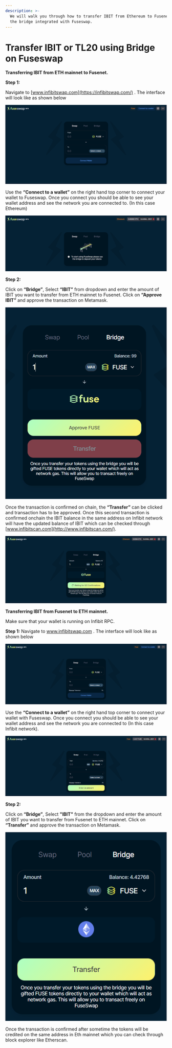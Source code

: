 ```yaml
---
description: >-
  We will walk you through how to transfer IBIT from Ethereum to Fusenet using
  the bridge integrated with Fuseswap.
---
```


# Transfer IBIT or TL20 using Bridge on Fuseswap

**Transferring IBIT from ETH mainnet to Fusenet.**

**Step 1:**

Navigate to [www.infibitswap.com](https://infibitswap.com/) . The interface will look like as shown below

![](../../.gitbook/assets/0%20%286%29.png)

Use the **“Connect to a wallet”** on the right hand top corner to connect your wallet to Fuseswap. Once you connect you should be able to see your wallet address and see the network you are connected to. \(In this case Ethereum\)

![](../../.gitbook/assets/1%20%289%29.png)

**Step 2:**

Click on **“Bridge”**, Select **“IBIT”** from dropdown and enter the amount of IBIT you want to transfer from ETH mainnet to Fusenet. Click on **“Approve IBIT”** and approve the transaction on Metamask.

![](../../.gitbook/assets/2%20%289%29.png)

Once the transaction is confirmed on chain, the **“Transfer”** can be clicked and transaction has to be approved. Once this second transaction is confirmed onchain the IBIT balance in the same address on Infibit network will have the updated balance of IBIT which can be checked through [www.infibitscan.com](http://www.infibitscan.com/). 

![](../../.gitbook/assets/3%20%288%29.png)

**Transferring IBIT from Fusenet to ETH mainnet.**

Make sure that your wallet is running on Infibit RPC.

**Step 1:** Navigate to www.infibitswap.com . The interface will look like as shown below

![](../../.gitbook/assets/4%20%289%29.png)

Use the **“Connect to a wallet”** on the right hand top corner to connect your wallet with Fuseswap. Once you connect you should be able to see your wallet address and see the network you are connected to \(In this case Infibit network\).

![](../../.gitbook/assets/5%20%286%29.png)

**Step 2:**

Click on **“Bridge”**, Select **"IBIT"** from the dropdown and enter the amount of IBIT you want to transfer from Fusenet to ETH mainnet. Click on **“Transfer”** and approve the transaction on Metamask.

![](../../.gitbook/assets/6%20%287%29.png)

Once the transaction is confirmed after sometime the tokens will be credited on the same address in Eth mainnet which you can check through block explorer like Etherscan.

